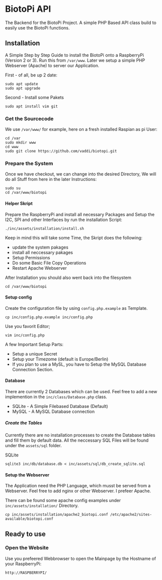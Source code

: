 # BiotoPi API

The Backend for the BiotoPi Project. A simple PHP Based API class build to easily use the BiotoPi functions.


## Installation

A Simple Step by Step Guide to install the BiotoPi onto a RaspberryPi (Version 2 or 3). Run this from `/var/www`. Later we setup a simple PHP Webserver (Apache) to server our Application.

First - of all, be up 2 date:

	sudo apt update
	sudo apt upgrade

Second - Install some Pakets

	sudo apt install vim git


### Get the Sourcecode

We use `/var/www/` for example, here on a fresh installed Raspian as pi User:

	cd /var
	sudo mkdir www
	cd www
	sudo git clone https://github.com/vaddi/biotopi.git


### Prepare the System

Once we have checkout, we can change into the desired Directory, We will do all Stuff from here in the later Instructions:

	sudo su
	cd /var/www/biotopi


#### Helper Skript

Prepare the RaspberryPi and install all necessary Packages and Setup the I2C, SPI and other Interfaces by run the installation Script:

	./inc/assets/installation/install.sh

Keep in mind this will take some Time, the Skript does the following:

- update the system pakages
- install all neccessary pakages
- Setup Permissions
- Do some Basic File Copy Operations
- Restart Apache Webserver

After Installation you should also went back into the filesystem

	cd /var/www/biotopi


#### Setup config

Create the configuration file by using `config.php.example` as Template. 

	cp inc/config.php.example inc/config.php

Use you favorit Editor;

	vim inc/config.php


A few Important Setup Parts:

- Setup a unique Secret
- Setup your Timezome (default is Europe/Berlin)
- If you plan to use a MySL, you have to Setup the MySQL Database Connection Section.  

#### Database

There are currently 2 Databases which can be used. Feel free to add a new implemention in the `inc/class/Database.php` class.

*  SQLite	- A Simple Filebased Database  (Default)
*  MySQL	- A MySQL Database connection


##### Create the Tables

Currently there are no installation processes to create the Database tables and fill them by default data. All the neccessary SQL Files will be found under the `assets/sql` folder.

SQLite

	sqlite3 inc/db/database.db < inc/assets/sql/db_create_sqlite.sql


#### Setup the Webserver

The Application need the PHP Language, which musst be served from a Webserver. Feel free to add nginx or other Webserver. I prefeer Apache. 

There can be found some apache config examples under `inc/assets/installation/` Directory.

	cp inc/assets/installation/apache2_biotopi.conf /etc/apache2/sites-available/biotopi.conf


## Ready to use

### Open the Website

Use you prefeered Webbrowser to open the Mainpage by the Hostname of your RaspberryPi:

	http://RASPBERRYPI/


